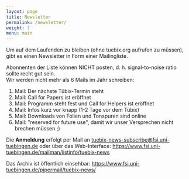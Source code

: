 ```yaml
---
layout: page
title: Newsletter
permalink: /newsletter/
weight: 7
menu: main
---
```


Um auf dem Laufenden zu bleiben (ohne tuebix.org aufrufen zu müssen), gibt es
einen Newsletter in Form einer Mailingliste.

Abonnenten der Liste können NICHT posten, d. h. signal-to-noise ratio sollte
recht gut sein.<br/>
Wir werden nicht mehr als 6 Mails im Jahr schreiben:

1. Mail: Der nächste Tübix-Termin steht
2. Mail: Call for Papers ist eröffnet
3. Mail: Programm steht fest und Call for Helpers ist eröffnet
4. Mail: Infos kurz vor knapp (1-2 Tage vor dem Tübix)
5. Mail: Downloads von Folien und Tonspuren sind online
6. Mail: "reserved for future use", damit wir unser Versprechen nicht brechen
   müssen ;)

Die <b>Anmeldung</b> erfolgt per Mail an
[tuebix-news-subscribe@fsi.uni-tuebingen.de](mailto:tuebix-news-subscribe@fsi.uni-tuebingen.de?subject=Subscribe)
oder über das Web-Interface:
<a href="https://www.fsi.uni-tuebingen.de/mailman/listinfo/tuebix-news" target="_blank">https://www.fsi.uni-tuebingen.de/mailman/listinfo/tuebix-news</a>

Das Archiv ist öffentlich einsehbar:
<a href="https://www.fsi.uni-tuebingen.de/pipermail/tuebix-news/" target="_blank">https://www.fsi.uni-tuebingen.de/pipermail/tuebix-news/</a>
